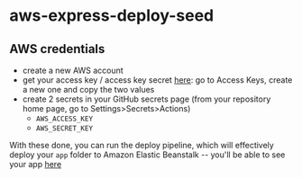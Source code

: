 # aws-express-deploy-seed

## AWS credentials

- create a new AWS account
- get your access key / access key secret [here](https://us-east-1.console.aws.amazon.com/iam/home#/security_credentials): go to Access Keys, create a new one and copy the two values
- create 2 secrets in your GitHub secrets page (from your repository home page, go to Settings>Secrets>Actions)
  - `AWS_ACCESS_KEY`
  - `AWS_SECRET_KEY`

With these done, you can run the deploy pipeline, which will effectively deploy your `app` folder to Amazon Elastic Beanstalk -- you'll be able to see your app [here](https://us-east-1.console.aws.amazon.com/elasticbeanstalk/home?region=us-east-1#/applications)